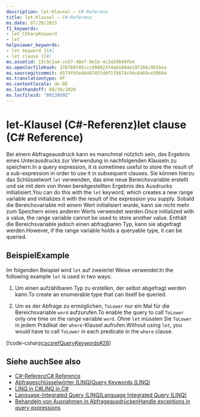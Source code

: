 ```yaml
---
description: let-Klausel – C#-Referenz
title: let-Klausel – C#-Referenz
ms.date: 07/20/2015
f1_keywords:
- let_CSharpKeyword
- let
helpviewer_keywords:
- let keyword [C#]
- let clause [C#]
ms.assetid: 13c9c1a4-ce57-48ef-8e1b-4c2a59b99fb4
ms.openlocfilehash: 3767b9745cccd9802374a8100de19f286c9b55ea
ms.sourcegitcommit: d579fb5e4b46745fd0f1f8874c94c6469ce58604
ms.translationtype: HT
ms.contentlocale: de-DE
ms.lasthandoff: 08/30/2020
ms.locfileid: "89139592"
---
```

# <a name="let-clause-c-reference"></a><span data-ttu-id="cb447-103">let-Klausel (C#-Referenz)</span><span class="sxs-lookup"><span data-stu-id="cb447-103">let clause (C# Reference)</span></span>

<span data-ttu-id="cb447-104">Bei einem Abfrageausdruck kann es manchmal nützlich sein, das Ergebnis eines Unterausdrucks zur Verwendung in nachfolgenden Klauseln zu speichern.</span><span class="sxs-lookup"><span data-stu-id="cb447-104">In a query expression, it is sometimes useful to store the result of a sub-expression in order to use it in subsequent clauses.</span></span> <span data-ttu-id="cb447-105">Sie können hierzu das Schlüsselwort `let` verwenden, das eine neue Bereichsvariable erstellt und sie mit dem von Ihnen bereitgestellten Ergebnis des Ausdrucks initialisiert.</span><span class="sxs-lookup"><span data-stu-id="cb447-105">You can do this with the `let` keyword, which creates a new range variable and initializes it with the result of the expression you supply.</span></span> <span data-ttu-id="cb447-106">Sobald die Bereichsvariable mit einem Wert initialisiert wurde, kann sie nicht mehr zum Speichern eines anderen Werts verwendet werden.</span><span class="sxs-lookup"><span data-stu-id="cb447-106">Once initialized with a value, the range variable cannot be used to store another value.</span></span> <span data-ttu-id="cb447-107">Enthält die Bereichsvariable jedoch einen abfragbaren Typ, kann sie abgefragt werden.</span><span class="sxs-lookup"><span data-stu-id="cb447-107">However, if the range variable holds a queryable type, it can be queried.</span></span>

## <a name="example"></a><span data-ttu-id="cb447-108">Beispiel</span><span class="sxs-lookup"><span data-stu-id="cb447-108">Example</span></span>

<span data-ttu-id="cb447-109">Im folgenden Beispiel wird `let` auf zweierlei Weise verwendet:</span><span class="sxs-lookup"><span data-stu-id="cb447-109">In the following example `let` is used in two ways:</span></span>

1. <span data-ttu-id="cb447-110">Um einen aufzählbaren Typ zu erstellen, der selbst abgefragt werden kann.</span><span class="sxs-lookup"><span data-stu-id="cb447-110">To create an enumerable type that can itself be queried.</span></span>

2. <span data-ttu-id="cb447-111">Um es der Abfrage zu ermöglichen, `ToLower` nur ein Mal für die Bereichsvariable `word` aufzurufen.</span><span class="sxs-lookup"><span data-stu-id="cb447-111">To enable the query to call `ToLower` only one time on the range variable `word`.</span></span> <span data-ttu-id="cb447-112">Ohne `let` müssten Sie `ToLower` in jedem Prädikat der `where`-Klausel aufrufen.</span><span class="sxs-lookup"><span data-stu-id="cb447-112">Without using `let`, you would have to call `ToLower` in each predicate in the `where` clause.</span></span>

[!code-csharp[cscsrefQueryKeywords#28](~/samples/snippets/csharp/VS_Snippets_VBCSharp/CsCsrefQueryKeywords/CS/Let.cs#28)]

## <a name="see-also"></a><span data-ttu-id="cb447-113">Siehe auch</span><span class="sxs-lookup"><span data-stu-id="cb447-113">See also</span></span>

- [<span data-ttu-id="cb447-114">C#-Referenz</span><span class="sxs-lookup"><span data-stu-id="cb447-114">C# Reference</span></span>](../index.md)
- [<span data-ttu-id="cb447-115">Abfrageschlüsselwörter (LINQ)</span><span class="sxs-lookup"><span data-stu-id="cb447-115">Query Keywords (LINQ)</span></span>](query-keywords.md)
- [<span data-ttu-id="cb447-116">LINQ in C#</span><span class="sxs-lookup"><span data-stu-id="cb447-116">LINQ in C#</span></span>](../../linq/index.md)
- [<span data-ttu-id="cb447-117">Language-Integrated Query (LINQ)</span><span class="sxs-lookup"><span data-stu-id="cb447-117">Language Integrated Query (LINQ)</span></span>](../../programming-guide/concepts/linq/index.md)
- [<span data-ttu-id="cb447-118">Behandeln von Ausnahmen in Abfrageausdrücken</span><span class="sxs-lookup"><span data-stu-id="cb447-118">Handle exceptions in query expressions</span></span>](../../linq/handle-exceptions-in-query-expressions.md)
